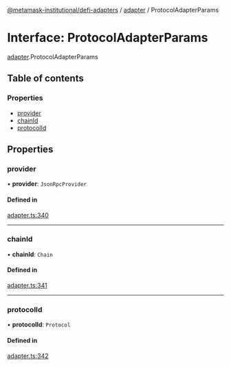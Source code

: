 [@metamask-institutional/defi-adapters](../README.md) / [adapter](../modules/adapter.md) / ProtocolAdapterParams

# Interface: ProtocolAdapterParams

[adapter](../modules/adapter.md).ProtocolAdapterParams

## Table of contents

### Properties

- [provider](adapter.ProtocolAdapterParams.md#provider)
- [chainId](adapter.ProtocolAdapterParams.md#chainid)
- [protocolId](adapter.ProtocolAdapterParams.md#protocolid)

## Properties

### provider

• **provider**: `JsonRpcProvider`

#### Defined in

[adapter.ts:340](https://github.com/consensys-vertical-apps/mmi-defi-adapters/blob/main/src/types/adapter.ts#L340)

___

### chainId

• **chainId**: `Chain`

#### Defined in

[adapter.ts:341](https://github.com/consensys-vertical-apps/mmi-defi-adapters/blob/main/src/types/adapter.ts#L341)

___

### protocolId

• **protocolId**: `Protocol`

#### Defined in

[adapter.ts:342](https://github.com/consensys-vertical-apps/mmi-defi-adapters/blob/main/src/types/adapter.ts#L342)
